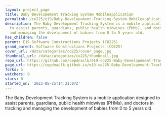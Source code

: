 ```yaml
---
layout: project_page
title: Baby Developement Tracking System Mobileapplication
permalink: /co225/e19/Baby-Developement-Tracking-System-Mobileapplication/
description: The Baby Development Tracking System is a mobile application designed
  to assist parents, guardians, public health midwives (PHMs), and doctors in tracking
  and managing the development of babies from 0 to 5 years old.
has_children: false
parent: E19 Software Constructions Projects (CO225)
grand_parent: Software Constructions Projects (CO225)
cover_url: /data/categories/co225/cover_page.jpg
thumbnail_url: /data/categories/co225/thumbnail.jpg
repo_url: https://github.com/cepdnaclk/e19-co225-Baby-Developement-Tracking-System-Mobileapplication
page_url: https://cepdnaclk.github.io/e19-co225-Baby-Developement-Tracking-System-Mobileapplication
forks: 5
watchers: 0
stars: 0
started_on: '2023-05-25T14:31:07Z'
---
```


The Baby Development Tracking System is a mobile application designed to assist parents, guardians, public health midwives (PHMs), and doctors in tracking and managing the development of babies from 0 to 5 years old.